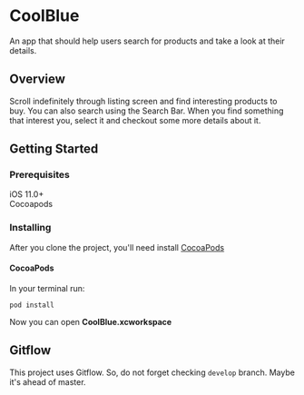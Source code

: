 # CoolBlue

An app that should help users search for products and take a look at their details. 


## Overview

Scroll indefinitely through listing screen and find interesting products to buy. You can also search using the Search Bar. When you find something that interest you, select it and checkout some more details about it.

## Getting Started

### Prerequisites

iOS 11.0+    
Cocoapods


### Installing

After you clone the project, you'll need install [CocoaPods](https://cocoapods.org/)

#### CocoaPods

In your terminal run:

```
pod install
```

Now you can open __CoolBlue.xcworkspace__

## Gitflow

This project uses Gitflow. So, do not forget checking `develop` branch. Maybe it's ahead of master.
